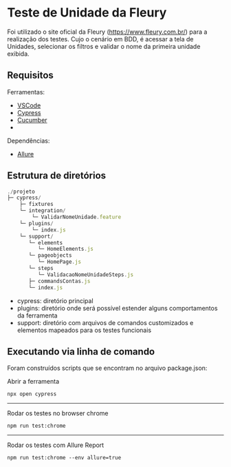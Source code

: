 # Teste de Unidade da Fleury

Foi utilizado o site oficial da Fleury (https://www.fleury.com.br/) para a realização dos testes. Cujo o cenário em BDD, é acessar a tela de Unidades, selecionar os filtros e validar o nome da primeira unidade exibida.

## Requisitos

Ferramentas:

- [VSCode](https://code.visualstudio.com/Download)
- [Cypress](https://www.cypress.io/)
- [Cucumber](https://cucumber.io/)
- 
Dependências:

- [Allure](https://www.npmjs.com/package/@shelex/cypress-allure-plugin)

## Estrutura de diretórios

```js
./projeto
├─ cypress/
    ├─ fixtures
    └─ integration/
        └─ ValidarNomeUnidade.feature
    └─ plugins/
        └─ index.js
    └─ support/
       └─ elements
          └─ HomeElements.js 
       └─ pageobjects
          └─ HomePage.js    
       └─ steps
          └─ ValidacaoNomeUnidadeSteps.js           
       ├─ commandsContas.js
       └─ index.js
```

- cypress: diretório principal
- plugins: diretório onde será possível estender alguns comportamentos da ferramenta
- support: diretório com arquivos de comandos customizados e elementos mapeados para os testes funcionais



## Executando via linha de comando

Foram construídos scripts que se encontram no arquivo package.json:

Abrir a ferramenta

`npx open cypress`

---

Rodar os testes no browser chrome </p>

`npm run test:chrome`

---

Rodar os testes com Allure Report </p>

`npm run test:chrome --env allure=true`


